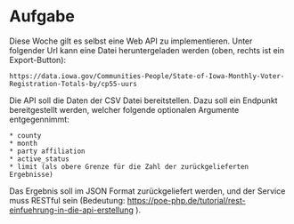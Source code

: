 Aufgabe
=======
Diese Woche gilt es selbst eine Web API zu implementieren. Unter folgender Url kann eine Datei heruntergeladen werden (oben, rechts ist ein Export-Button):

	https://data.iowa.gov/Communities-People/State-of-Iowa-Monthly-Voter-Registration-Totals-by/cp55-uurs

Die API soll die Daten der CSV Datei bereitstellen. Dazu soll ein Endpunkt bereitgestellt werden, welcher folgende optionalen Argumente entgegennimmt:

	* county
	* month
	* party affiliation
	* active_status
	* limit (als obere Grenze für die Zahl der zurückgelieferten Ergebnisse)

Das Ergebnis soll im JSON Format zurückgeliefert werden, und der Service muss RESTful sein (Bedeutung: https://poe-php.de/tutorial/rest-einfuehrung-in-die-api-erstellung ).
